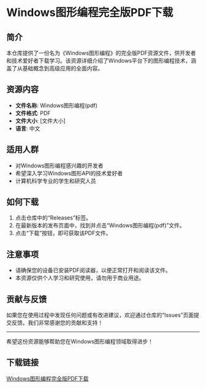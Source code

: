 # Windows图形编程完全版PDF下载

## 简介

本仓库提供了一份名为《Windows图形编程》的完全版PDF资源文件，供开发者和技术爱好者下载学习。该资源详细介绍了Windows平台下的图形编程技术，涵盖了从基础概念到高级应用的全面内容。

## 资源内容

- **文件名称**: Windows图形编程(pdf)
- **文件格式**: PDF
- **文件大小**: [文件大小]
- **语言**: 中文

## 适用人群

- 对Windows图形编程感兴趣的开发者
- 希望深入学习Windows图形API的技术爱好者
- 计算机科学专业的学生和研究人员

## 如何下载

1. 点击仓库中的“Releases”标签。
2. 在最新版本的发布页面中，找到并点击“Windows图形编程(pdf)”文件。
3. 点击“下载”按钮，即可获取该PDF文件。

## 注意事项

- 请确保您的设备已安装PDF阅读器，以便正常打开和阅读该文件。
- 本资源仅供个人学习和研究使用，请勿用于商业用途。

## 贡献与反馈

如果您在使用过程中发现任何问题或有改进建议，欢迎通过仓库的“Issues”页面提交反馈。我们非常感谢您的贡献和支持！

---

希望这份资源能够帮助您在Windows图形编程领域取得进步！

## 下载链接

[Windows图形编程完全版PDF下载](https://pan.quark.cn/s/e2dedb7dc4d8)